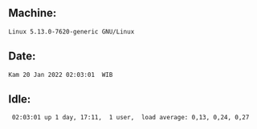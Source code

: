 ## Machine:
```
Linux 5.13.0-7620-generic GNU/Linux
```
## Date:
```
Kam 20 Jan 2022 02:03:01  WIB
```
## Idle:
```
 02:03:01 up 1 day, 17:11,  1 user,  load average: 0,13, 0,24, 0,27
```
